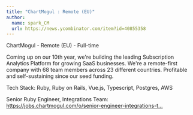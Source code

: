 ```yaml
---
title: "ChartMogul : Remote (EU)"
author:
  name: spark_CM
  url: https://news.ycombinator.com/item?id=40855358
---
```

ChartMogul - Remote (EU) - Full-time

Coming up on our 10th year, we&#x27;re building the leading Subscription Analytics Platform for growing SaaS businesses. We&#x27;re a remote-first company with 68 team members across 23 different countries. Profitable and self-sustaining since our seed funding.

Tech Stack: Ruby, Ruby on Rails, Vue.js, Typescript, Postgres, AWS

Senior Ruby Engineer, Integrations Team: <a href="https:&#x2F;&#x2F;jobs.chartmogul.com&#x2F;o&#x2F;senior-engineer-integrations-team-eu" rel="nofollow">https:&#x2F;&#x2F;jobs.chartmogul.com&#x2F;o&#x2F;senior-engineer-integrations-t...</a>
